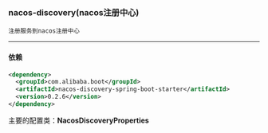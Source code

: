 ### nacos-discovery(nacos注册中心)
~~~
注册服务到nacos注册中心
~~~
---
#### 依赖
```xml
<dependency>
  <groupId>com.alibaba.boot</groupId>
  <artifactId>nacos-discovery-spring-boot-starter</artifactId>
  <version>0.2.6</version>
</dependency>
```
主要的配置类：**NacosDiscoveryProperties**